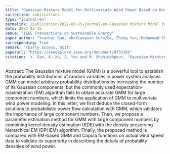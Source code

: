 ```yaml
---
title: "Gaussian Mixture Model for Multivariate Wind Power Based on Kernel Density Estimation and Component Number Reduction"
collection: publications
type: "journal-en"
permalink: /publication/2022-03-15-journal-en-Gaussian Mixture Model for Multivariate Wind Power Based on Kernel Density Estimation and Component Number Reduction
date: 2022-03-15
venue: "IEEE Transactions on Sustainable Energy"
paper_author: "Yuanhai Gao, <b>Xiaoyuan Xu*</b>, Zheng Yan, Mohammad Shahidehpour"
corresponding: True
remark: "(Early access, SCI)"
paperurl: "https://ieeexplore.ieee.org/document/9735366"
citation: 'Y. Gao, X. Xu, Z. Yan and M. Shahidehpour, "Gaussian Mixture Model for Multivariate Wind Power Based on Kernel Density Estimation and Component Number Reduction," <i>IEEE Transactions on Sustainable Energy</i>, 2022. (Early access).'
---
```


Abstract:
The Gaussian mixture model (GMM) is a powerful tool to establish the probability distributions of random variables in power system analyses. GMM can model arbitrary probability distributions by increasing the number of its Gaussian components, but the commonly used expectation-maximization (EM) algorithm fails to obtain accurate GMM for large component numbers, which limits the application of GMM to multivariate wind power modeling. In this letter, we first deduce the closed-form solutions to probabilistic power flow calculation with GMM, which validates the importance of large component numbers. Then, we propose a parameter estimation method for GMM with large component numbers by combining kernel density estimation (KDE) with the density-preserving hierarchical EM (DPHEM) algorithm. Finally, the proposed method is compared with EM-based GMM and Copula functions on actual wind speed data to validate its superiority in describing the details of probability densities of wind power.